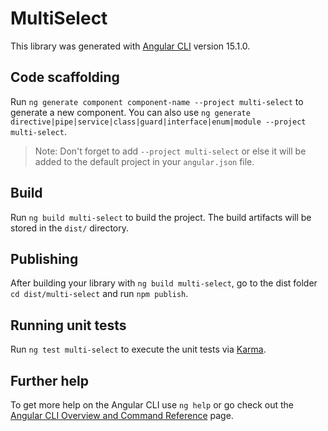# MultiSelect

This library was generated with [Angular CLI](https://github.com/angular/angular-cli) version 15.1.0.

## Code scaffolding

Run `ng generate component component-name --project multi-select` to generate a new component. You can also use `ng generate directive|pipe|service|class|guard|interface|enum|module --project multi-select`.
> Note: Don't forget to add `--project multi-select` or else it will be added to the default project in your `angular.json` file. 

## Build

Run `ng build multi-select` to build the project. The build artifacts will be stored in the `dist/` directory.

## Publishing

After building your library with `ng build multi-select`, go to the dist folder `cd dist/multi-select` and run `npm publish`.

## Running unit tests

Run `ng test multi-select` to execute the unit tests via [Karma](https://karma-runner.github.io).

## Further help

To get more help on the Angular CLI use `ng help` or go check out the [Angular CLI Overview and Command Reference](https://angular.io/cli) page.
